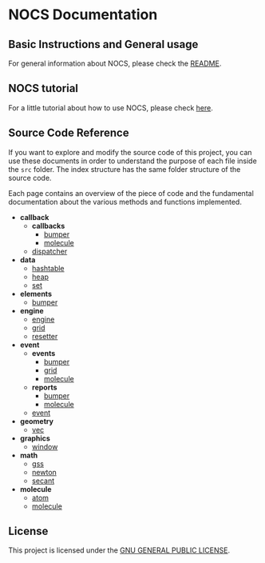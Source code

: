 # NOCS Documentation

## Basic Instructions and General usage

For general information about NOCS, please check the [README](./README.md).

## NOCS tutorial

For a little tutorial about how to use NOCS, please check [here](./docs/tutorial.md).

## Source Code Reference

If you want to explore and modify the source code of this project, you can use these documents in order to understand the purpose of each file inside the `src` folder. The index structure has the same folder structure of the source code.

Each page contains an overview of the piece of code and the fundamental documentation about the various methods and functions implemented.

* **callback**
  * **callbacks**
    * [bumper](./docs/reference/callback/callbacks/bumper.md)
    * [molecule](./docs/reference/callback/callbacks/molecule.md)
  * [dispatcher](./docs/reference/callback/callbacks/dispatcher.md)
* **data**
  * [hashtable](./docs/reference/data/hashtable.md)
  * [heap](./docs/reference/data/heap.md)
  * [set](./docs/reference/data/set.md)
* **elements**
  * [bumper](./docs/reference/elements/bumper.md)
* **engine**
  * [engine](./docs/reference/engine/engine.md)
  * [grid](./docs/reference/engine/grid.md)
  * [resetter](./docs/reference/engine/resetter.md)
* **event**
  * **events**
    * [bumper](./docs/reference/event/events/bumper.md)
    * [grid](./docs/reference/event/events/grid.md)
    * [molecule](./docs/reference/event/events/molecule.md)
  * **reports**
    * [bumper](./docs/reference/event/reports/bumper.md)
    * [molecule](./docs/reference/event/reports/molecule.md)
  * [event](./docs/reference/event/event.md)
* **geometry**
  * [vec](./docs/reference/geometry/vec.md)
* **graphics**
  * [window](./docs/reference/graphics/window.md)
* **math**
  * [gss](./docs/reference/math/gss.md)
  * [newton](./docs/reference/math/newton.md)
  * [secant](./docs/reference/math/secant.md)
* **molecule**
  * [atom](./docs/reference/molecule/atom.md)
  * [molecule](./docs/reference/molecule/molecule.md)

## License

This project is licensed under the [GNU GENERAL PUBLIC LICENSE](./LICENSE.md).